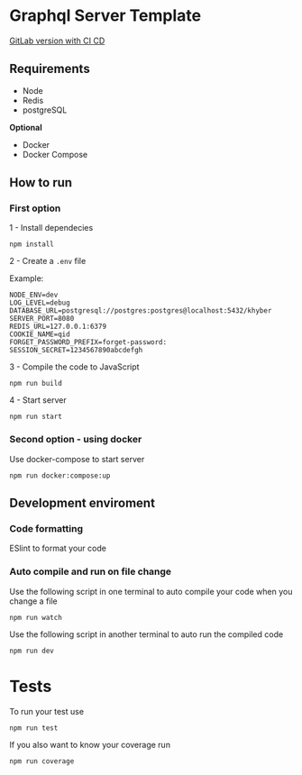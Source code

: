 # Graphql Server Template

[GitLab version with CI CD](https://gitlab.com/FMadruga/graphql_server_template)

## Requirements
* Node
* Redis
* postgreSQL

**Optional**
* Docker
* Docker Compose

## How to run
### First option
1 - Install dependecies
```
npm install
```
2 - Create a ```.env``` file

Example:
```
NODE_ENV=dev
LOG_LEVEL=debug
DATABASE_URL=postgresql://postgres:postgres@localhost:5432/khyber
SERVER_PORT=8080
REDIS_URL=127.0.0.1:6379
COOKIE_NAME=qid
FORGET_PASSWORD_PREFIX=forget-password:
SESSION_SECRET=1234567890abcdefgh
```
3 - Compile the code to JavaScript
```
npm run build
```
4 - Start server
```
npm run start
```

### Second option - using docker
Use docker-compose to start server
```
npm run docker:compose:up
```

## Development enviroment
### Code formatting
ESlint to format your code
### Auto compile and run on file change
Use the following script in one terminal to auto compile your code when you change a file
```
npm run watch
```
Use the following script in another terminal to auto run the compiled code
```
npm run dev
```

# Tests
To run your test use
```
npm run test
```
If you also want to know your coverage run
```
npm run coverage
```
